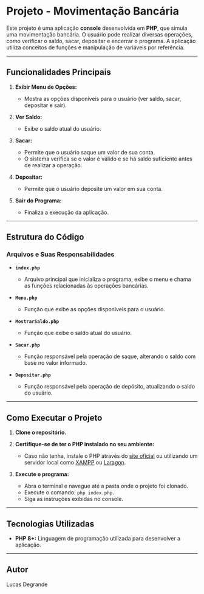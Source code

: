 # Projeto - Movimentação Bancária

Este projeto é uma aplicação **console** desenvolvida em **PHP**, que simula uma movimentação bancária. O usuário pode realizar diversas operações, como verificar o saldo, sacar, depositar e encerrar o programa. A aplicação utiliza conceitos de funções e manipulação de variáveis por referência.

---

## Funcionalidades Principais

1. **Exibir Menu de Opções:**
    - Mostra as opções disponíveis para o usuário (ver saldo, sacar, depositar e sair).

2. **Ver Saldo:**
    - Exibe o saldo atual do usuário.

3. **Sacar:**
    - Permite que o usuário saque um valor de sua conta.
    - O sistema verifica se o valor é válido e se há saldo suficiente antes de realizar a operação.

4. **Depositar:**
    - Permite que o usuário deposite um valor em sua conta.

5. **Sair do Programa:**
    - Finaliza a execução da aplicação.

---

## Estrutura do Código

### Arquivos e Suas Responsabilidades

- **`index.php`**
    - Arquivo principal que inicializa o programa, exibe o menu e chama as funções relacionadas às operações bancárias.

- **`Menu.php`**
    - Função que exibe as opções disponíveis para o usuário.

- **`MostrarSaldo.php`**
    - Função que exibe o saldo atual do usuário.

- **`Sacar.php`**
    - Função responsável pela operação de saque, alterando o saldo com base no valor informado.

- **`Depositar.php`**
    - Função responsável pela operação de depósito, atualizando o saldo do usuário.

---

## Como Executar o Projeto

1. **Clone o repositório.**

2. **Certifique-se de ter o PHP instalado no seu ambiente:**
    - Caso não tenha, instale o PHP através do [site oficial](https://www.php.net/downloads) ou utilizando um servidor local como [XAMPP](https://www.apachefriends.org/pt_br/index.html) ou [Laragon](https://laragon.org/).

3. **Execute o programa:**
    - Abra o terminal e navegue até a pasta onde o projeto foi clonado.
    - Execute o comando: `php index.php`.
    - Siga as instruções exibidas no console.

---

## Tecnologias Utilizadas

- **PHP 8+:** Linguagem de programação utilizada para desenvolver a aplicação.

---

## Autor
Lucas Degrande
